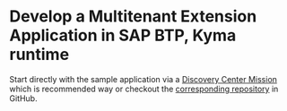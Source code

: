 # Develop a Multitenant Extension Application in SAP BTP, Kyma runtime

Start directly with the sample application via a [Discovery Center Mission](https://discovery-center.cloud.sap/missiondetail/3683/3726/) which is recommended way or checkout the [corresponding repository](https://github.com/SAP-samples/btp-kyma-multitenant-extension) in GitHub.
